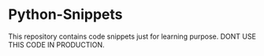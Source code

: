 # Python-Snippets
This repository contains code snippets just for learning purpose. DONT USE THIS CODE IN PRODUCTION.
